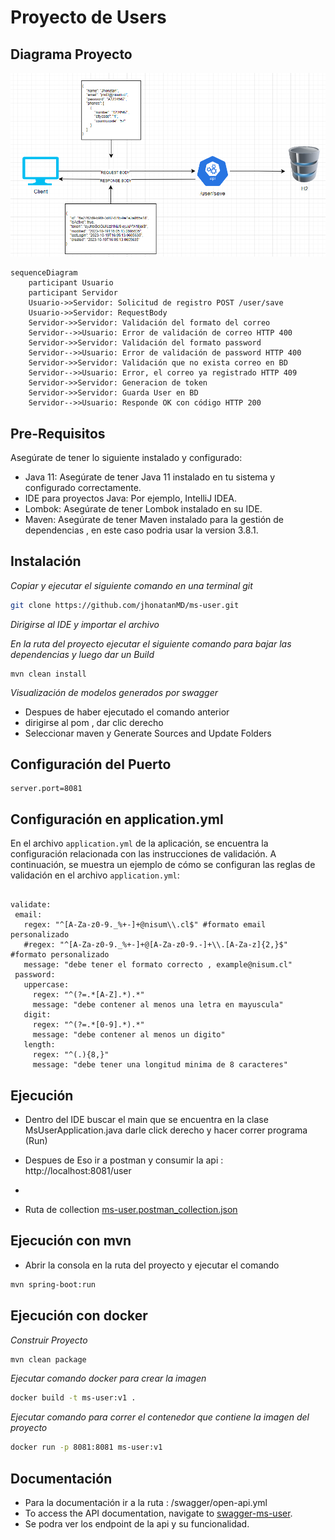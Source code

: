 # Proyecto de Users

## Diagrama Proyecto
![img.png](img.png)

```mermaid
sequenceDiagram
    participant Usuario
    participant Servidor
    Usuario->>Servidor: Solicitud de registro POST /user/save
    Usuario->>Servidor: RequestBody
    Servidor->>Servidor: Validación del formato del correo
    Servidor-->>Usuario: Error de validación de correo HTTP 400
    Servidor->>Servidor: Validación del formato password
    Servidor-->>Usuario: Error de validación de password HTTP 400
    Servidor->>Servidor: Validación que no exista correo en BD
    Servidor-->>Usuario: Error, el correo ya registrado HTTP 409
    Servidor->>Servidor: Generacion de token
    Servidor->>Servidor: Guarda User en BD
    Servidor-->>Usuario: Responde OK con código HTTP 200
```
## Pre-Requisitos

Asegúrate de tener lo siguiente instalado y configurado:

- Java 11: Asegúrate de tener Java 11 instalado en tu sistema y configurado correctamente.
- IDE para proyectos Java: Por ejemplo, IntelliJ IDEA.
- Lombok: Asegúrate de tener Lombok instalado en su IDE.
- Maven: Asegúrate de tener Maven instalado para la gestión de dependencias , en este caso podria usar la version 3.8.1.

## Instalación

_Copiar y ejecutar el siguiente comando en una terminal git_

```bash
git clone https://github.com/jhonatanMD/ms-user.git
```

_Dirigirse al IDE y importar el archivo_

_En la ruta del proyecto ejecutar el siguiente comando para bajar las dependencias y luego dar un Build_
```
mvn clean install
```
_Visualización de modelos generados por swagger_
- Despues de haber ejecutado el comando anterior
- dirigirse al pom , dar clic derecho
- Seleccionar maven y Generate Sources and Update Folders

## Configuración del Puerto
```
server.port=8081
```
## Configuración en application.yml

En el archivo `application.yml` de la aplicación, se encuentra la configuración relacionada con las instrucciones de validación. A continuación, se muestra un ejemplo de cómo se configuran las reglas de validación en el archivo `application.yml`:

```properties

validate:
 email:
   regex: "^[A-Za-z0-9._%+-]+@nisum\\.cl$" #formato email personalizado
   #regex: "^[A-Za-z0-9._%+-]+@[A-Za-z0-9.-]+\\.[A-Za-z]{2,}$" #formato personalizado
   message: "debe tener el formato correcto , example@nisum.cl"
 password:
   uppercase:
     regex: "^(?=.*[A-Z].*).*"
     message: "debe contener al menos una letra en mayuscula"
   digit:
     regex: "^(?=.*[0-9].*).*"
     message: "debe contener al menos un digito"
   length:
     regex: "^(.){8,}"
     message: "debe tener una longitud minima de 8 caracteres"
```

## Ejecución

* Dentro del IDE buscar el main que se encuentra en la clase MsUserApplication.java darle click derecho y hacer correr programa (Run)

* Despues de Eso ir a postman y consumir la api : http://localhost:8081/user
* 
* Ruta de collection [ms-user.postman_collection.json](ms-user.postman_collection.json)
## Ejecución con mvn

* Abrir la consola en la ruta del proyecto y ejecutar el comando

```bash 
mvn spring-boot:run
``` 
## Ejecución con docker


_Construir Proyecto_
```bash 
mvn clean package
``` 
_Ejecutar comando docker para crear la imagen_
```bash
docker build -t ms-user:v1 .
```
_Ejecutar comando para correr el contenedor que contiene la imagen del proyecto_
```bash 
docker run -p 8081:8081 ms-user:v1
``` 

## Documentación

* Para la documentación ir a la ruta : /swagger/open-api.yml
* To access the API documentation, navigate to [swagger-ms-user](http://localhost:8081/swagger-ui.html#/User).
* Se podra ver los endpoint de la api y su funcionalidad.


